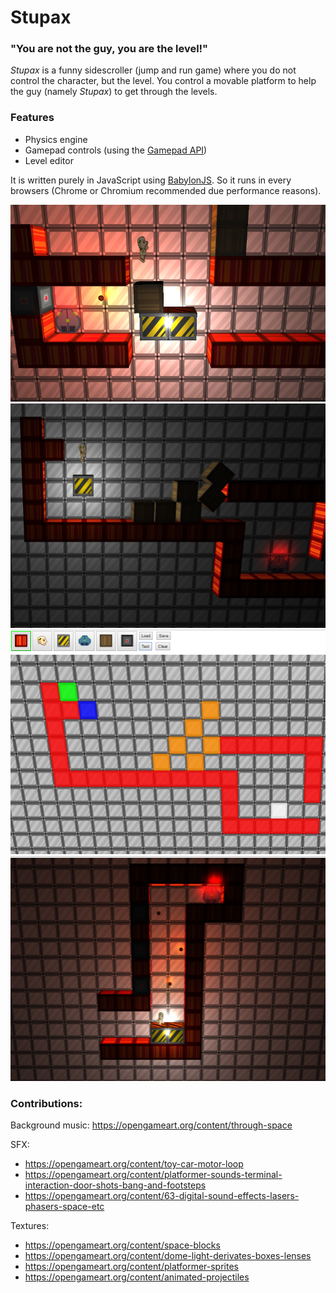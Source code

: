 # Stupax
### "You are not the guy, you are the level!"
*Stupax* is a funny sidescroller (jump and run game) where you do not control the character, but the level. You control a movable platform to help the guy (namely *Stupax*) to get through the levels.

### Features
- Physics engine
- Gamepad controls (using the [Gamepad API](https://www.smashingmagazine.com/2015/11/gamepad-api-in-web-games/))
- Level editor

It is written purely in JavaScript using [BabylonJS](http://babylonjs.com/).
So it runs in every browsers (Chrome or Chromium recommended due performance reasons).

![Screenshot](https://github.com/mbarde/stupax/blob/master/docs/screen04.png?raw=true)
![Screenshot](https://github.com/mbarde/stupax/blob/master/docs/screen.png?raw=true)
![Screenshot](https://github.com/mbarde/stupax/blob/master/docs/screen03.png?raw=true)
![Screenshot](https://github.com/mbarde/stupax/blob/master/docs/screen02.png?raw=true)

### Contributions:
Background music: https://opengameart.org/content/through-space

SFX:
- https://opengameart.org/content/toy-car-motor-loop
- https://opengameart.org/content/platformer-sounds-terminal-interaction-door-shots-bang-and-footsteps
- https://opengameart.org/content/63-digital-sound-effects-lasers-phasers-space-etc

Textures:
- https://opengameart.org/content/space-blocks
- https://opengameart.org/content/dome-light-derivates-boxes-lenses
- https://opengameart.org/content/platformer-sprites
- https://opengameart.org/content/animated-projectiles
